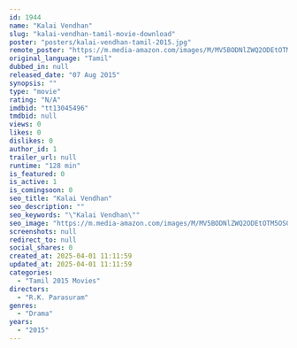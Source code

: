 ```yaml
---
id: 1944
name: "Kalai Vendhan"
slug: "kalai-vendhan-tamil-movie-download"
poster: "posters/kalai-vendhan-tamil-2015.jpg"
remote_poster: "https://m.media-amazon.com/images/M/MV5BODNlZWQ2ODEtOTM5OS00ZjAxLWI5YzgtMTVjZjhjMmNjNjVmXkEyXkFqcGdeQXVyMTMzMjUyNA@@._V1_SX300.jpg"
original_language: "Tamil"
dubbed_in: null
released_date: "07 Aug 2015"
synopsis: ""
type: "movie"
rating: "N/A"
imdbid: "tt13045496"
tmdbid: null
views: 0
likes: 0
dislikes: 0
author_id: 1
trailer_url: null
runtime: "128 min"
is_featured: 0
is_active: 1
is_comingsoon: 0
seo_title: "Kalai Vendhan"
seo_description: ""
seo_keywords: "\"Kalai Vendhan\""
seo_image: "https://m.media-amazon.com/images/M/MV5BODNlZWQ2ODEtOTM5OS00ZjAxLWI5YzgtMTVjZjhjMmNjNjVmXkEyXkFqcGdeQXVyMTMzMjUyNA@@._V1_SX300.jpg"
screenshots: null
redirect_to: null
social_shares: 0
created_at: 2025-04-01 11:11:59
updated_at: 2025-04-01 11:11:59
categories:
  - "Tamil 2015 Movies"
directors:
  - "R.K. Parasuram"
genres:
  - "Drama"
years:
  - "2015"
---
```

